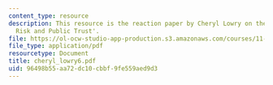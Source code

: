 ```yaml
---
content_type: resource
description: This resource is the reaction paper by Cheryl Lowry on the topic 'Transboundary
  Risk and Public Trust'.
file: https://ol-ocw-studio-app-production.s3.amazonaws.com/courses/11-941-disaster-vulnerability-and-resilience-spring-2005/96498b55aa72dc10cbbf9fe559aed9d3_cheryl_lowry6.pdf
file_type: application/pdf
resourcetype: Document
title: cheryl_lowry6.pdf
uid: 96498b55-aa72-dc10-cbbf-9fe559aed9d3
---
```

